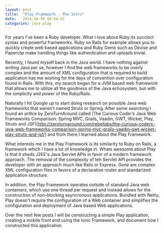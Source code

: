 ```yaml
---
layout: post
title:  "Play Framework - The Intro"
date:   2014-10-30 10:54:52
categories: java play
---
```


For years I've been a Ruby developer. What I love about Ruby its succinct syntax and powerful frameworks. Ruby on Rails for example allows you to quickly create web based applications and Ruby Gems such as Devise and Paperclip make handling things like authentication and uploads trivial.

Recently, I found myself back in the Java world. I have nothing against writing Java per se, however I find the web frameworks to be overly complex and the amount of XML configuration that is required to build application has me wishing for the days of convention over configuration found in Rails. With this, my search began for a JVM based web framework that allows me to utilize all the goodness of the Java echosystem, but with the simplicity and power of the Ruby/Rails.

Naturally I hit Google up to start doing research on possible Java web frameworks that weren't named Struts or Spring. After some searching I found an aritlce by ZeroTurnAround called (The Curious Coder’s Java Web Frameworks Comparison: Spring MVC, Grails, Vaadin, GWT, Wicket, Play, Struts and JSF)[http://zeroturnaround.com/rebellabs/the-curious-coders-java-web-frameworks-comparison-spring-mvc-grails-vaadin-gwt-wicket-play-struts-and-jsf/] and from there I learned about the Play Framework.

What interests me in the Play Framework is its similarity to Ruby on Rails, a framework which I have a lot of knowledge in. Whats awesome about Play is that it sheds J2EE's Java Servlet APIs in favor of a modern framework approach. The removal of the complexity of teh Servlet API provides the developer with an approach much like Rails or Express. Gone are complex XML configuration files in favors of a declarative router and standarized application structure.

In addition, the Play Framework operates outside of standard Java web containers, which use one thread per request and instead allows for the construction of non-blocking asyncronous applications. Bundled with Netty, Play doesn't require the configuration of a Web container and simplifies the configuration and deployment of Java based Web applications.

Over the next few posts I will be constructing a simple Play application, creating a mobile front end using the Ionic Framework, and document how I constructed this application.
